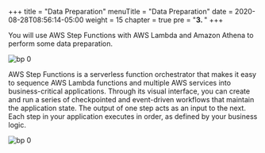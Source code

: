 +++
title = "Data Preparation"
menuTitle = "Data Preparation"
date = 2020-08-28T08:56:14-05:00
weight = 15
chapter = true
pre = "<b>3. </b>"
+++

You will use AWS Step Functions with AWS Lambda and Amazon Athena to perform some data preparation.

![bp 0](/images/intro/hhug-trans-data.png)

AWS Step Functions is a serverless function orchestrator that makes it easy to sequence AWS Lambda functions and multiple AWS services into business-critical applications. Through its visual interface, you can create and run a series of checkpointed and event-driven workflows that maintain the application state. The output of one step acts as an input to the next. Each step in your application executes in order, as defined by your business logic.

![bp 0](/images/workflow/palacan-pic-wf00.png)
